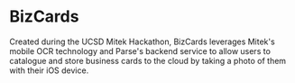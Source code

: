 BizCards
========

Created during the UCSD Mitek Hackathon, BizCards leverages Mitek's mobile OCR technology and Parse's backend 
service to allow users to catalogue and store business cards to the cloud by taking a photo of them with their iOS device.
